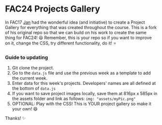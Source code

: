 # FAC24 Projects Gallery

In FAC17 [Jan](https://www.github.com/crianonim) had the wonderful idea (and initiative) to create a Project Gallery for everything that was created throughout the course. This is a fork of his original repo so that we can build on his work to create the same thing for FAC24! :smiley: Remember, this is your repo so if you want to improve on it, change the CSS, try different functionality, do it! :star:

### Guide to updating

1. Git clone the project.
2. Go to the `data.js` file and use the previous week as a template to add the current week.
3. Enter data for this week's projects. Developers' names are all defined at the bottom of `data.js`
4. If you want to save project images locally, save them at 816px x 585px in the assets folder and link as follows: `img: "assets/myPic.png"`
5. OPTIONAL: Play with the CSS! This is YOUR project gallery so make it your own! :smile:

Thanks! :sparkles:

